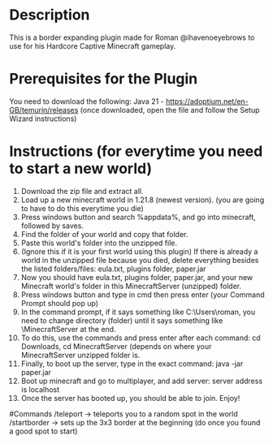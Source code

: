 # Description
This is a border expanding plugin made for Roman @ihavenoeyebrows to use for his Hardcore Captive Minecraft gameplay.

# Prerequisites for the Plugin
You need to download the following:
Java 21 - https://adoptium.net/en-GB/temurin/releases (once downloaded, open the file and follow the Setup Wizard instructions)

# Instructions (for everytime you need to start a new world)
1. Download the zip file and extract all.
2. Load up a new minecraft world in 1.21.8 (newest version). (you are going to have to do this everytime you die)
3. Press windows button and search %appdata%, and go into minecraft, followed by saves.
4. Find the folder of your world and copy that folder.
5. Paste this world's folder into the unzipped file.
6. (Ignore this if it is your first world using this plugin) If there is already a world in the unzipped file because you died, delete everything besides the listed folders/files: eula.txt, plugins folder, paper.jar
7. Now you should have eula.txt, plugins folder, paper.jar, and your new Minecraft world's folder in this MinecraftServer (unzipped) folder.
8. Press windows button and type in cmd then press enter (your Command Prompt should pop up)
9. In the command prompt, if it says something like C:\Users\roman, you need to change directory (folder) until it says something like \MinecraftServer at the end.
10. To do this, use the commands and press enter after each command: cd Downloads, cd MinecraftServer (depends on where your MinecraftServer unzipped folder is.
11. Finally, to boot up the server, type in the exact command: java -jar paper.jar
12. Boot up minecraft and go to multiplayer, and add server: server address is localhost
13. Once the server has booted up, you should be able to join. Enjoy!

#Commands
/teleport -> teleports you to a random spot in the world
/startborder -> sets up the 3x3 border at the beginning (do once you found a good spot to start)
